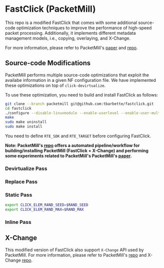 # FastClick (PacketMill)

This repo is a modified FastClick that comes with some additional source-code optimization techniques to improve the performance of high-speed packet processing. Additionally, it implements different metadata management models, i.e., copying, overlaying, and X-Change.

For more information, please refer to PacketMill's [paper][packetmill-paper] and [repo][packetmill-repo].


## Source-code Modifications

PacketMill performs multiple source-code optimizations that exploit the availabe information in a given NF configuration file. We have implemented these optimizations on top of `click-devirtualize`. 

To use these optimization, you need to build and install FastClick as follows:


```bash
git clone --branch packetmill git@github.com:tbarbette/fastclick.git
cd fastclick
./configure --disable-linuxmodule --enable-userlevel --enable-user-multithread --enable-etherswitch --disable-dynamic-linking --enable-local --enable-dpdk --enable-research --enable-gtp --disable-task-stats --enable-flow --disable-task-stats --enable-cpu-load --prefix $(pwd)/build/ --enable-intel-cpu CXX="clang++ -fno-access-control" CC="clang" CXXFLAGS="-std=gnu++14 -O3" --disable-bound-port-transfer --enable-dpdk-pool --disable-dpdk-packet
make
sudo make uninstall
sudo make install
```

You need to define `RTE_SDK` and `RTE_TARGET` before configuring FastClick.

**Note: PacketMill's [repo][packetmill-repo] offers a automated pipeline/workflow for building/installing PacketMill (FastClick + X-Change) and performing some experiments related to PacketMill's PacketMill's [paper][packetmill-paper].**

### Devirtualize Pass

### Replace Pass

### Static Pass

```bash
export CLICK_ELEM_RAND_SEED=$RAND_SEED
export CLICK_ELEM_RAND_MAX=$RAND_MAX
```

### Inline Pass

## X-Change

This modified version of FastClick also support `X-Change` API used by PacketMill. For more information, please refer to PacketMill's [repo][packetmill-repo] and X-Change [repo][x-change-repo].


[packetmill-paper]: https://people.kth.se/~farshin/documents/packetmill-asplos21.pdf
[packetmill-repo]: https://github.com/aliireza/packetmill 
[x-change-repo]: https://github.com/tbarbette/xchange
